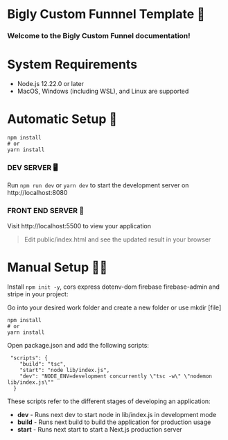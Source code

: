 # Bigly Custom Funnnel Template :bear:

### Welcome to the Bigly Custom Funnel documentation!

# System Requirements
- Node.js 12.22.0 or later
- MacOS, Windows (including WSL), and Linux are supported

# Automatic Setup :robot:

```
npm install
# or
yarn install
```

### DEV SERVER :desktop_computer:
Run `npm run dev` or `yarn dev` to start the development server on http://localhost:8080

### FRONT END SERVER :iphone:
Visit http://localhost:5500 to view your application

> Edit public/index.html and see the updated result in your browser

# Manual Setup 	:mechanic:
Install `npm init -y`, cors express dotenv-dom firebase firebase-admin and stripe in your project:

Go into your desired work folder and create a new folder or use mkdir [file]
```
npm install
# or
yarn install
```

Open package.json and add the following scripts:

```
 "scripts": {
    "build": "tsc",
    "start": "node lib/index.js",
    "dev": "NODE_ENV=development concurrently \"tsc -w\" \"nodemon lib/index.js\""
  }
```

These scripts refer to the different stages of developing an application:

- **dev** - Runs next dev to start node in lib/index.js in development mode
- **build** - Runs next build to build the application for production usage
- **start** - Runs next start to start a Next.js production server
